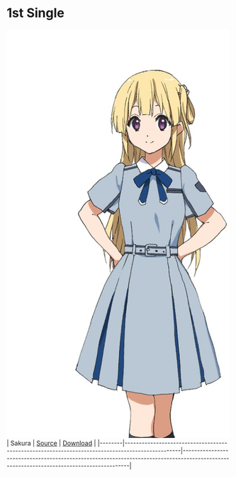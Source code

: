 # 1st Single

![Sakura](../1st%20Single/0792F716-0663-48C7-86F6-51DB7272BBB0.jpeg)
| Sakura | [Source](https://www.facebook.com/nanabunnoID/photos/a.595744770791956/595745270791906/?type=3) | [Download](https://raw.githubusercontent.com/LYHPandaKing/227PhotoBackup/master/1st%20Single/0792F716-0663-48C7-86F6-51DB7272BBB0.jpeg) |
|--------|-------------------------------------------------------------------------------------------------|-----------------------------------------------------------------------------------------------------------------------------------------|
